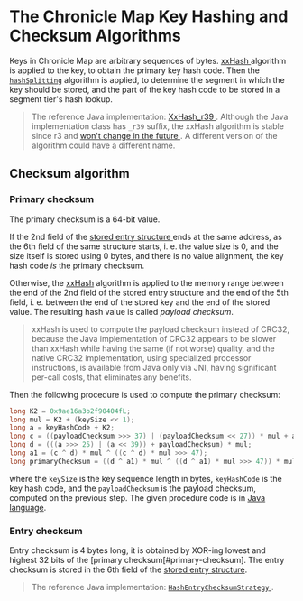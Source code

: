# The Chronicle Map Key Hashing and Checksum Algorithms

Keys in Chronicle Map are arbitrary sequences of bytes. [xxHash
](https://github.com/Cyan4973/xxHash/) algorithm is applied to the key, to obtain the primary key
hash code. Then the [`hashSplitting`](3_1-header-fields.md#hashSplitting) algorithm is applied, to
determine the segment in which the key should be stored, and the part of the key hash code to be
stored in a segment tier's hash lookup.

> The reference Java implementation: [XxHash_r39
> ](https://github.com/OpenHFT/Chronicle-Algorithms/blob/chronicle-algorithms-1.1.6/src/main/java/net/openhft/chronicle/algo/hashing/XxHash_r39.java).
> Although the Java implementation class has `_r39` suffix, the xxHash algorithm is stable since r3
> and [won't change in the future
> ](https://github.com/Cyan4973/xxHash/issues/34#issuecomment-169176338). A different version of
> the algorithm could have a different name.

## Checksum algorithm

### Primary checksum

The primary checksum is a 64-bit value.

If the 2nd field of the [stored entry structure
](3-memory-layout.md#stored-entry-structure) ends at the same address, as the 6th field of the same
structure starts, i. e. the value size is 0, and the size itself is stored using 0 bytes, and there
is no value alignment, the key hash code *is* the primary checksum.

Otherwise, the [xxHash](https://github.com/Cyan4973/xxHash/) algorithm is applied to the memory
range between the end of the 2nd field of the stored entry structure and the end of the 5th field,
i. e. between the end of the stored key and the end of the stored value. The resulting hash value
is called *payload checksum*.

> xxHash is used to compute the payload checksum instead of CRC32, because the Java implementation
> of CRC32 appears to be slower than xxHash while having the same (if not worse) quality, and the
> native CRC32 implementation, using specialized processor instructions, is available from Java only
> via JNI, having significant per-call costs, that eliminates any benefits.

Then the following procedure is used to compute the primary checksum:
```java
long K2 = 0x9ae16a3b2f90404fL;
long mul = K2 + (keySize << 1);
long a = keyHashCode + K2;
long c = ((payloadChecksum >>> 37) | (payloadChecksum << 27)) * mul + a;
long d = (((a >>> 25) | (a << 39)) + payloadChecksum) * mul;
long a1 = (c ^ d) * mul ^ ((c ^ d) * mul >>> 47);
long primaryChecksum = ((d ^ a1) * mul ^ ((d ^ a1) * mul >>> 47)) * mul;
```
where the `keySize` is the key sequence length in bytes, `keyHashCode` is the key hash code, and
the `payloadChecksum` is the payload checksum, computed on the previous step. The given procedure
code is in [Java language](https://docs.oracle.com/javase/specs/jls/se8/html/index.html).

### Entry checksum

Entry checksum is 4 bytes long, it is obtained by XOR-ing lowest and highest 32 bits of the [primary
checksum[#primary-checksum]. The entry checksum is stored in the 6th field of the [stored entry
structure](3-memory-layout.md#stored-entry-structure).

> The reference Java implementation: [`HashEntryChecksumStrategy`
> ](../src/main/java/net/openhft/chronicle/hash/impl/stage/entry/HashEntryChecksumStrategy.java).